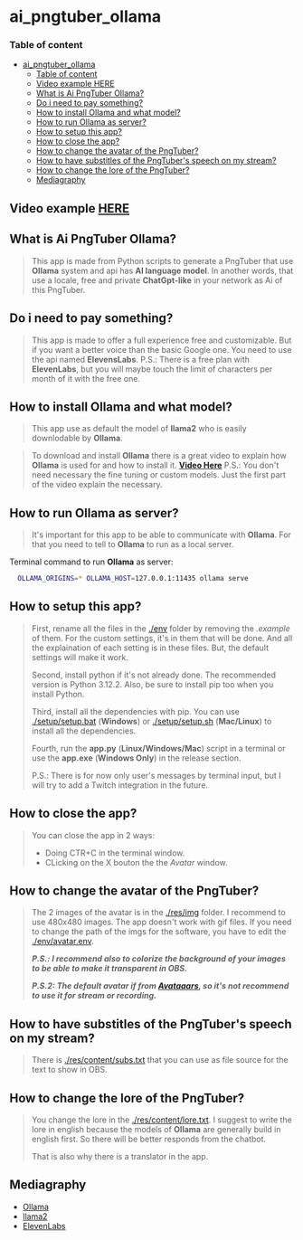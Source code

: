 # ai_pngtuber_ollama

### Table of content
- [ai\_pngtuber\_ollama](#ai_pngtuber_ollama)
    - [Table of content](#table-of-content)
  - [Video example HERE](#video-example-here)
  - [What is Ai PngTuber Ollama?](#what-is-ai-pngtuber-ollama)
  - [Do i need to pay something?](#do-i-need-to-pay-something)
  - [How to install Ollama and what model?](#how-to-install-ollama-and-what-model)
  - [How to run Ollama as server?](#how-to-run-ollama-as-server)
  - [How to setup this app?](#how-to-setup-this-app)
  - [How to close the app?](#how-to-close-the-app)
  - [How to change the avatar of the PngTuber?](#how-to-change-the-avatar-of-the-pngtuber)
  - [How to have substitles of the PngTuber's speech on my stream?](#how-to-have-substitles-of-the-pngtubers-speech-on-my-stream)
  - [How to change the lore of the PngTuber?](#how-to-change-the-lore-of-the-pngtuber)
  - [Mediagraphy](#mediagraphy)


## Video example [HERE](https://youtu.be/A_WwJ3yPXB4)

## What is Ai PngTuber Ollama?

> This app is made from Python scripts to generate a PngTuber that use **Ollama** system and api has **AI language model**. In another words, that use a locale, free and private **ChatGpt-like** in your network as Ai of this PngTuber.

## Do i need to pay something?

> This app is made to offer a full experience free and customizable. But if you want a better voice than the basic Google one. You need to use the api named **ElevensLabs**. P.S.: There is a free plan with **ElevenLabs**, but you will maybe touch the limit of characters per month of it with the free one.

## How to install Ollama and what model?

> This app use as default the model of **llama2** who is easily downlodable by **Ollama**.

> To download and install **Ollama** there is a great video to explain how **Ollama** is used for and how to install it. **[Video Here](https://www.youtube.com/watch?v=WxYC9-hBM_g)** P.S.: You don't need necessary the fine tuning or custom models. Just the first part of the video explain the necessary.

## How to run Ollama as server?

> It's important for this app to be able to communicate with **Ollama**. For that you need to tell to **Ollama** to run as a local server.

Terminal command to run **Ollama** as server:
``` bash
  OLLAMA_ORIGINS=* OLLAMA_HOST=127.0.0.1:11435 ollama serve
```

## How to setup this app?

> First, rename all the files in the [./env](./env) folder by removing the *.example* of them. For the custom settings, it's in them that will be done. And all the explaination of each setting is in these files. But, the default settings will make it work.
>
> Second, install python if it's not already done. The recommended version is Python 3.12.2. Also, be sure to install pip too when you install Python. 
>
> Third, install all the dependencies with pip. You can use [./setup/setup.bat](./setup/setup.bat) (**Windows**) or [./setup/setup.sh](./setup/setup.sh) (**Mac/Linux**) to install all the dependencies.
>
> Fourth, run the **app.py** (**Linux/Windows/Mac**) script in a terminal or use the **app.exe** (**Windows Only**) in the release section.
>
> P.S.: There is for now only user's messages by terminal input, but I will try to add a Twitch integration in the future.


## How to close the app?

> You can close the app in 2 ways:
>  
> - Doing CTR+C in the terminal window.
> - CLicking on the X bouton the the *Avatar* window.

## How to change the avatar of the PngTuber?

> The 2 images of the avatar is in the [./res/img](./res/img) folder. I recommend to use 480x480 images. The app doesn't work with gif files. If you need to change the path of the imgs for the software, you have to edit the [./env/avatar.env](./env/avatar.env.example).
>
> ***P.S.: I recommend also to colorize the background of your images to be able to make it transparent in OBS.***
> 
> ***P.S.2: The default avatar if from [Avataaars](https://getavataaars.com/), so it's not recommend to use it for stream or recording.***

## How to have substitles of the PngTuber's speech on my stream?

>There is [./res/content/subs.txt](./res/content/subs.txt) that you can use as file source for the text to show in OBS.

## How to change the lore of the PngTuber?

> You change the lore in the [./res/content/lore.txt](./res/content/lore.txt). I suggest to write the lore in english because the models of **Ollama**
are generally build in english first. So there will be better responds from the chatbot.
>
> That is also why there is a translator in the app.

## Mediagraphy

 - [Ollama](https://ollama.com/)
 - [llama2](https://ollama.com/library/llama2)
 - [ElevenLabs](https://elevenlabs.io/)